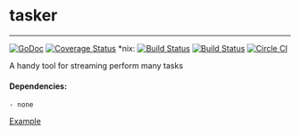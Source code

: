 # tasker
---

[![GoDoc](https://godoc.org/github.com/webdeskltd/tasker?status.png)](http://godoc.org/github.com/webdeskltd/tasker)
[![Coverage Status](https://coveralls.io/repos/webdeskltd/tasker/badge.svg?branch=master&service=github)](https://coveralls.io/github/webdeskltd/tasker?branch=master)
*nix: [![Build Status](https://drone.io/github.com/webdeskltd/tasker/status.png)](https://drone.io/github.com/webdeskltd/tasker/latest)
[![Build Status](https://travis-ci.org/webdeskltd/tasker.svg?branch=master)](https://travis-ci.org/webdeskltd/tasker)
[![Circle CI](https://circleci.com/gh/webdeskltd/tasker.svg?style=svg)](https://circleci.com/gh/webdeskltd/tasker)

A handy tool for streaming perform many tasks

#### Dependencies:

	- none

[Example](https://github.com/webdeskltd/tasker/blob/master/example/example.go)
